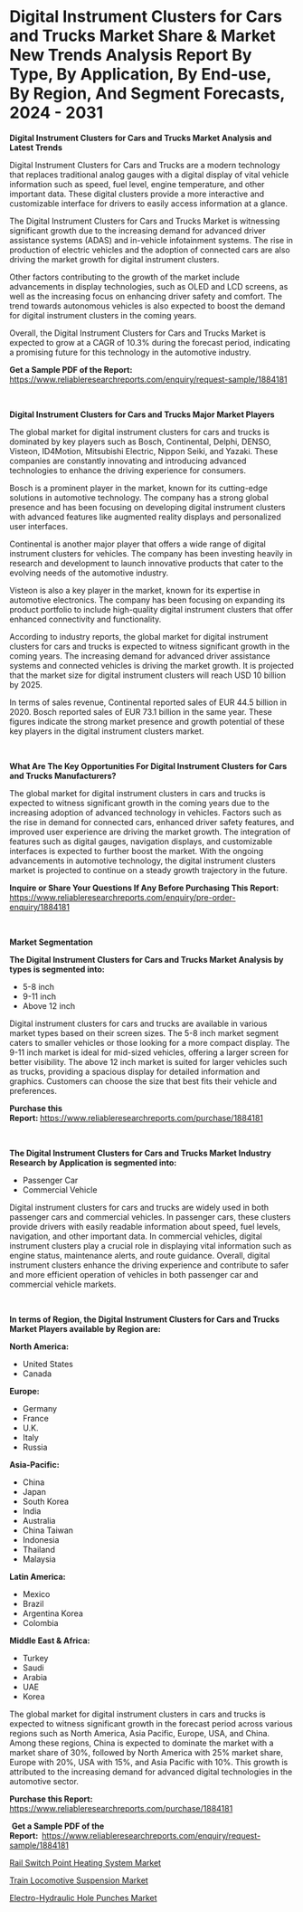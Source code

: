 <p><h1>Digital Instrument Clusters for Cars and Trucks Market Share & Market New Trends Analysis Report By Type, By Application, By End-use, By Region, And Segment Forecasts, 2024 - 2031</h1></p><p><strong>Digital Instrument Clusters for Cars and Trucks Market Analysis and Latest Trends</strong></p>
<p><p>Digital Instrument Clusters for Cars and Trucks are a modern technology that replaces traditional analog gauges with a digital display of vital vehicle information such as speed, fuel level, engine temperature, and other important data. These digital clusters provide a more interactive and customizable interface for drivers to easily access information at a glance.</p><p>The Digital Instrument Clusters for Cars and Trucks Market is witnessing significant growth due to the increasing demand for advanced driver assistance systems (ADAS) and in-vehicle infotainment systems. The rise in production of electric vehicles and the adoption of connected cars are also driving the market growth for digital instrument clusters.</p><p>Other factors contributing to the growth of the market include advancements in display technologies, such as OLED and LCD screens, as well as the increasing focus on enhancing driver safety and comfort. The trend towards autonomous vehicles is also expected to boost the demand for digital instrument clusters in the coming years.</p><p>Overall, the Digital Instrument Clusters for Cars and Trucks Market is expected to grow at a CAGR of 10.3% during the forecast period, indicating a promising future for this technology in the automotive industry.</p></p>
<p><strong>Get a Sample PDF of the Report:&nbsp;</strong> <a href="https://www.reliableresearchreports.com/enquiry/request-sample/1884181">https://www.reliableresearchreports.com/enquiry/request-sample/1884181</a></p>
<p>&nbsp;</p>
<p><strong>Digital Instrument Clusters for Cars and Trucks Major Market Players</strong></p>
<p><p>The global market for digital instrument clusters for cars and trucks is dominated by key players such as Bosch, Continental, Delphi, DENSO, Visteon, ID4Motion, Mitsubishi Electric, Nippon Seiki, and Yazaki. These companies are constantly innovating and introducing advanced technologies to enhance the driving experience for consumers.</p><p>Bosch is a prominent player in the market, known for its cutting-edge solutions in automotive technology. The company has a strong global presence and has been focusing on developing digital instrument clusters with advanced features like augmented reality displays and personalized user interfaces.</p><p>Continental is another major player that offers a wide range of digital instrument clusters for vehicles. The company has been investing heavily in research and development to launch innovative products that cater to the evolving needs of the automotive industry.</p><p>Visteon is also a key player in the market, known for its expertise in automotive electronics. The company has been focusing on expanding its product portfolio to include high-quality digital instrument clusters that offer enhanced connectivity and functionality.</p><p>According to industry reports, the global market for digital instrument clusters for cars and trucks is expected to witness significant growth in the coming years. The increasing demand for advanced driver assistance systems and connected vehicles is driving the market growth. It is projected that the market size for digital instrument clusters will reach USD 10 billion by 2025.</p><p>In terms of sales revenue, Continental reported sales of EUR 44.5 billion in 2020. Bosch reported sales of EUR 73.1 billion in the same year. These figures indicate the strong market presence and growth potential of these key players in the digital instrument clusters market.</p></p>
<p>&nbsp;</p>
<p><strong>What Are The Key Opportunities For Digital Instrument Clusters for Cars and Trucks Manufacturers?</strong></p>
<p><p>The global market for digital instrument clusters in cars and trucks is expected to witness significant growth in the coming years due to the increasing adoption of advanced technology in vehicles. Factors such as the rise in demand for connected cars, enhanced driver safety features, and improved user experience are driving the market growth. The integration of features such as digital gauges, navigation displays, and customizable interfaces is expected to further boost the market. With the ongoing advancements in automotive technology, the digital instrument clusters market is projected to continue on a steady growth trajectory in the future.</p></p>
<p><strong>Inquire or Share Your Questions If Any Before Purchasing This Report:</strong> <a href="https://www.reliableresearchreports.com/enquiry/pre-order-enquiry/1884181">https://www.reliableresearchreports.com/enquiry/pre-order-enquiry/1884181</a></p>
<p>&nbsp;</p>
<p><strong>Market Segmentation</strong></p>
<p><strong>The Digital Instrument Clusters for Cars and Trucks Market Analysis by types is segmented into:</strong></p>
<p><ul><li>5-8 inch</li><li>9-11 inch</li><li>Above 12 inch</li></ul></p>
<p><p>Digital instrument clusters for cars and trucks are available in various market types based on their screen sizes. The 5-8 inch market segment caters to smaller vehicles or those looking for a more compact display. The 9-11 inch market is ideal for mid-sized vehicles, offering a larger screen for better visibility. The above 12 inch market is suited for larger vehicles such as trucks, providing a spacious display for detailed information and graphics. Customers can choose the size that best fits their vehicle and preferences.</p></p>
<p><strong>Purchase this Report:&nbsp;</strong><a href="https://www.reliableresearchreports.com/purchase/1884181">https://www.reliableresearchreports.com/purchase/1884181</a></p>
<p>&nbsp;</p>
<p><strong>The Digital Instrument Clusters for Cars and Trucks Market Industry Research by Application is segmented into:</strong></p>
<p><ul><li>Passenger Car</li><li>Commercial Vehicle</li></ul></p>
<p><p>Digital instrument clusters for cars and trucks are widely used in both passenger cars and commercial vehicles. In passenger cars, these clusters provide drivers with easily readable information about speed, fuel levels, navigation, and other important data. In commercial vehicles, digital instrument clusters play a crucial role in displaying vital information such as engine status, maintenance alerts, and route guidance. Overall, digital instrument clusters enhance the driving experience and contribute to safer and more efficient operation of vehicles in both passenger car and commercial vehicle markets.</p></p>
<p>&nbsp;</p>
<p><strong>In terms of Region, the Digital Instrument Clusters for Cars and Trucks Market Players available by Region are:</strong></p>
<p>
    <p> <strong> North America: </strong>
        <ul>
            <li>United States</li>
            <li>Canada</li>
        </ul>
        </p> 
    <p> <strong> Europe: </strong>
        <ul>
            <li>Germany</li>
            <li>France</li>
            <li>U.K.</li>
            <li>Italy</li>
            <li>Russia</li>
        </ul>
        </p> 
    <p> <strong> Asia-Pacific: </strong>
        <ul>
            <li>China</li>
            <li>Japan</li>
            <li>South Korea</li>
            <li>India</li>
            <li>Australia</li>
            <li>China Taiwan</li>
            <li>Indonesia</li>
            <li>Thailand</li>
            <li>Malaysia</li>
        </ul>
        </p> 
    <p> <strong> Latin America: </strong>
        <ul>
            <li>Mexico</li>
            <li>Brazil</li>
            <li>Argentina Korea</li>
            <li>Colombia</li>
        </ul>
        </p> 
    <p> <strong> Middle East & Africa: </strong>
        <ul>
            <li>Turkey</li>
            <li>Saudi</li>
            <li>Arabia</li>
            <li>UAE</li>
            <li>Korea</li>
        </ul>
    </p>
    </p>
<p><p>The global market for digital instrument clusters in cars and trucks is expected to witness significant growth in the forecast period across various regions such as North America, Asia Pacific, Europe, USA, and China. Among these regions, China is expected to dominate the market with a market share of 30%, followed by North America with 25% market share, Europe with 20%, USA with 15%, and Asia Pacific with 10%. This growth is attributed to the increasing demand for advanced digital technologies in the automotive sector.</p></p>
<p><strong>Purchase this Report: </strong><a href="https://www.reliableresearchreports.com/purchase/1884181">https://www.reliableresearchreports.com/purchase/1884181</a></p>
<p>&nbsp;<strong>Get a Sample PDF of the Report:&nbsp;&nbsp;</strong><a href="https://www.reliableresearchreports.com/enquiry/request-sample/1884181">https://www.reliableresearchreports.com/enquiry/request-sample/1884181</a></p>
<p><strong></strong></p>
<p><p><a href="https://view.publitas.com/reportprime-1/rail-switch-point-heating-system-market-size-and-growth-market-segmentation-regional-and-country-breakdowns-and-market-trends-for-period-from-2023-2030/">Rail Switch Point Heating System Market</a></p><p><a href="https://view.publitas.com/reportprime-1/train-locomotive-suspension-market-a-comprehensive-report-of-its-market-share-growth-trends-2023-2030/">Train Locomotive Suspension Market</a></p><p><a href="https://view.publitas.com/reportprime-1/electro-hydraulic-hole-punches-market-size-reflecting-a-forecast-till-2030-market-by-type-by-application-and-by-geography/">Electro-Hydraulic Hole Punches Market</a></p></p>